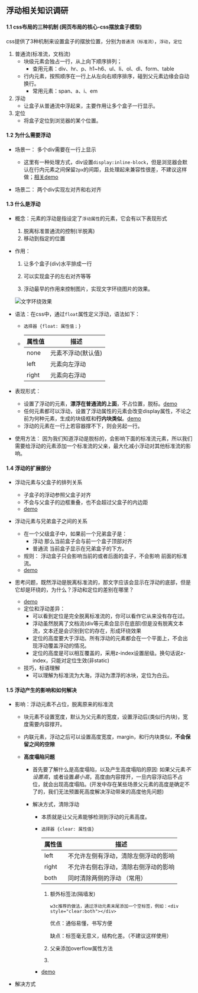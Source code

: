## 浮动相关知识调研

#### 1.1 css布局的三种机制 (网页布局的核心-css摆放盒子模型)

css提供了3种机制来设置盒子的摆放位置，分别为`普通流（标准流）`，`浮动`，`定位`

1. 普通流(标准流，文档流)
   - 块级元素会独占一行，从上向下顺序排列；
     - 查用元素：div、hr、p、h1~h6、ul、li、ol、dl、form、table
   - 行内元素，按照顺序在一行上从左向右顺序排序，碰到父元素边缘会自动换行。
     - 常用元素：span、a、i、em
2. 浮动
   - 让盒子从普通流中浮起来，主要作用让多个盒子一行显示。
3. 定位
   - 将盒子定位到浏览器的某个位置。

#### 1.2 为什么需要浮动

- 场景一： 多个div需要在一行上显示

  - 这里有一种处理方式，div设置`display:inline-block`，但是浏览器会默认在行内元素之间保留`2px`的间距，且处理起来兼容性很差，不建议这样做；[相关demo](http://127.0.0.1:5500/demo/divinline.html)
  
- 场景二： 两个div实现左对齐和右对齐

#### 1.3 什么是浮动

- 概念：元素的浮动是指设定了`浮动属性`的元素，它会有以下表现形式
  	1. 脱离标准普通流的控制(半脱离)
   	2. 移动到指定的位置

- 作用：

  1. 让多个盒子(div)水平排成一行

  2. 可以实现盒子的左右对齐等等

  3. 浮动最早的作用来控制图片，实现文字环绕图片的效果。

  ![文字环绕效果](http://127.0.0.1:5500/img/huanrao.png)

- 语法：在css中，通过`float`属性定义浮动，语法如下：

   - ```
     选择器 {float: 属性值；}
     ```

   - | 属性值 | 描述               |
     | ------ | ------------------ |
     | none   | 元素不浮动(默认值) |
     | left   | 元素向左浮动       |
     | right  | 元素向右浮动       |

- 表现形式：

   - 设置了浮动的元素，**漂浮在普通流的上面**，不占位置，脱标。[demo](http://127.0.0.1:5500/demo/float-demo1.html)
   - 任何元素都可以浮动，设置了浮动属性的元素会改变display属性，不论之前为何种元素，生成的块级框和**行内块类似**。[demo](http://127.0.0.1:5500/demo/float-demo2.html)
   - 浮动的元素在一行上若容器撑不下，则会另起一行。

- 使用方法： 因为我们知道浮动是脱标的，会影响下面的标准流元素，所以我们需要给浮动的元素添加一个标准流的父亲，最大化减小浮动对其他标准流的影响。

#### 1.4 浮动的扩展部分

 - 浮动元素与父盒子的排列关系
   - 子盒子的浮动参照父盒子对齐
   - 不会与父盒子的边框重叠，也不会超过父盒子的内边距
   - [demo](http://127.0.0.1:5500/demo/float-demo3.html)
 - 浮动元素与兄弟盒子之间的关系
   - 在一个父级盒子中，如果前一个兄弟盒子是：
     	-  浮动   那么当前盒子会与前一个盒子顶部对齐
     	-  普通流 当前盒子显示在兄弟盒子的下方。
   - 规则： 浮动盒子只会影响当前的或者后面的盒子，不会影响 前面的标准流。
   - [demo](http://127.0.0.1:5500/demo/float-demo4.html)
  - 思考问题，既然浮动是脱离标准流的，那文字应该会显示在浮动的底部，但是它却是环绕的，为什么？浮动和定位的差别在哪里？

    - [demo](http://127.0.0.1:5500/demo/float-demo5.html)
    - 定位和浮动差异：
      - 可以看到定位是完全脱离标准流的，你可以看作它从来没有存在过。
      - 浮动虽然脱离了文档流(div等元素会显示在底部)但是没有脱离文本流，文本还是会识别到它的存在，形成环绕效果
      - 定位的高度要大于浮动。所有浮动的元素都会在一个平面上，不会出现浮动覆盖浮动的情况。
      - 定位的高度是可以相互覆盖的，采用z-index设置层级。换句话说z-index，只能对定位生效(非static)
    - 技巧，标语理解
      - 可以理解为标准流为大海，浮动为漂浮的冰块，定位为白云。

#### 1.5 浮动产生的影响和如何解决

- 影响：浮动元素不占位，脱离原来的标准流

  - 块元素不设置宽度，默认为父元素的宽度，设置浮动后(类似行内块)，宽度需要内容撑开。

  - 内联元素，浮动之后可以设置高度宽度，margin，和行内块类似，**不会保留之间的空隙**

  - **高度塌陷问题**

    - 首先要了解什么是高度塌陷，以及产生高度塌陷的原因:  如果父元素*不设置高*，或者设置*最小高*，高度由内容撑开，一旦内容浮动后不占位，就会出现高度塌陷。(开发中存在某些场景父元素的高度是确定不了的，我们无法预置死高度解决浮动带来的高度他先问题)

    - 解决方式，清除浮动

      - 本质就是让父元素能够检测到浮动的元素高度。

      - ```
        选择器 {clear: 属性值}
        ```

        | 属性值 | 描述                                 |
        | ------ | ------------------------------------ |
        | left   | 不允许左侧有浮动，清除左侧浮动的影响 |
        | right  | 不允许右侧右浮动，清除右侧浮动的影响 |
        | both   | 同时清除两侧的浮动 （常用）          |

        1. 额外标签法(隔墙发)

           ```
           w3c推荐的做法，通过浮动元素末尾添加一个空标签，例如：<div style="clear:both"></div>
           ```

           优点：通俗易懂，书写方便

           缺点：标签毫无意义，结构化差。（不建议这样使用）

        2. 父亲添加overflow属性方法

        3. 

      - [demo](http://127.0.0.1:5500/demo/float-demo6.html)

- 解决方式